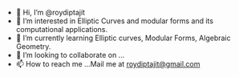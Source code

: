 - 👋 Hi, I’m @roydiptajit
- 👀 I’m interested in Elliptic Curves and modular forms and its computational applications.
- 🌱 I’m currently learning Elliptic curves, Modular Forms, Algebraic Geometry.
- 💞️ I’m looking to collaborate on ...
- 📫 How to reach me ...Mail me at roydiptajit@gmail.com

<!---
roydiptajit/roydiptajit is a ✨ special ✨ repository because its `README.md` (this file) appears on your GitHub profile.
You can click the Preview link to take a look at your changes.
--->
